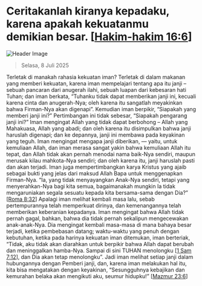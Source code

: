 
# Ceritakanlah kiranya kepadaku, karena apakah kekuatanmu demikian besar. [[Hakim-hakim 16:6](http://alkitab.sabda.org/?Hakim-hakim%2016:6)]

![Header Image](https://alkitab.app/slice/sunrise.jpg)

> Selasa, 8 Juli 2025

Terletak di manakah rahasia kekuatan iman? Terletak di dalam makanan yang memberi kekuatan, karena iman mempelajari tentang apa itu janji – sebuah pancaran dari anugerah ilahi, sebuah luapan dari kebesaran hati Tuhan; dan iman berkata, “Tuhanku tidak dapat memberikan janji ini, kecuali karena cinta dan anugerah-Nya; oleh karena itu sangatlah meyakinkan bahwa Firman-Nya akan digenapi”. Kemudian iman berpikir, “Siapakah yang memberi janji ini?” Pertimbangan ini tidak sebesar, “Siapakah pengarang janji ini?” Iman mengingat Allah yang tidak dapat berbohong – Allah yang Mahakuasa, Allah yang abadi; dan oleh karena itu disimpulkan bahwa janji haruslah digenapi; dan ke depannya, janji ini membawa pada keyakinan yang teguh. Iman mengingat mengapa janji diberikan, — yaitu, untuk kemuliaan Allah, dan iman merasa sangat yakin bahwa kemuliaan Allah itu tepat, dan Allah tidak akan pernah menodai nama baik-Nya sendiri, maupun merusak kilau mahkota-Nya sendiri; dan oleh karena itu, janji haruslah pasti dan akan terjadi. Iman juga mempertimbangkan karya Kristus yang ajaib sebagai bukti yang jelas dari maksud Allah Bapa untuk menggenapkan Firman-Nya. “Ia, yang tidak menyayangkan Anak-Nya sendiri, tetapi yang menyerahkan-Nya bagi kita semua, bagaimanakah mungkin Ia tidak mengaruniakan segala sesuatu kepada kita bersama-sama dengan Dia?” [[Roma 8:32](http://alkitab.sabda.org/?Roma%208:32)] Apalagi iman melihat kembali masa lalu, sebab pertempurannya telah memperkuat dirinya, dan kemenangannya telah memberikan keberanian kepadanya. Iman mengingat bahwa Allah tidak pernah gagal, bahkan, bahwa dia tidak pernah sekalipun mengecewakan anak-anak-Nya. Dia mengingat kembali masa-masa di mana bahaya besar terjadi, ketika pembebasan datang; waktu-waktu yang penuh dengan kebutuhan, ketika pada harinya kekuatan iman ditemukan, iman berteriak, “Tidak, aku tidak akan diarahkan untuk berpikir bahwa Allah dapat berubah dan meninggalkan hamba-Nya. Sampai di sini TUHAN menolongku [[1 Sam 7:12](http://alkitab.sabda.org/?1%20Sam%207:12)], dan Dia akan tetap menolongku”. Jadi iman melihat setiap janji dalam hubungannya dengan Pemberi janji, dan, karena iman melakukan hal itu, kita bisa mengatakan dengan keyakinan, “Sesungguhnya kebajikan dan kemurahan belaka akan mengikuti aku, seumur hidupku!” [[Mazmur 23:6](http://alkitab.sabda.org/?Mazmur%2023:6)]
    